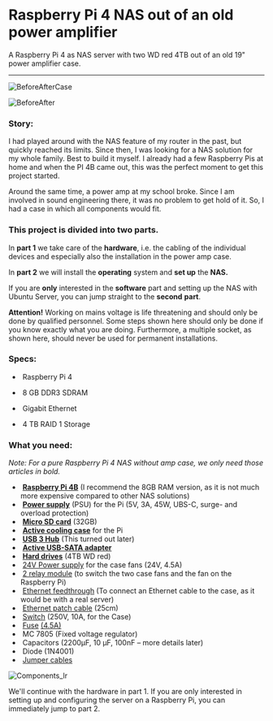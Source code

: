 # Raspberry Pi 4 NAS out of an old power amplifier

A Raspberry Pi 4 as NAS server with two WD red 4TB out of an old 19" power amplifier case.

------



![BeforeAfterCase](https://user-images.githubusercontent.com/56551925/111883854-1a1f9100-89be-11eb-9ec6-4a5eba319a4f.jpg)


![BeforeAfter](https://user-images.githubusercontent.com/56551925/111883862-21df3580-89be-11eb-9e3b-cf0f6020e6c0.jpg)


### Story:

I had played around with the NAS feature of my router in the past, but quickly reached its limits. Since then, I was looking for a NAS solution for my whole family. Best to build it myself. I already had a few Raspberry Pis at home and when the PI 4B came out, this was the perfect moment to get this project started.

Around the same time, a power amp at my school broke. Since I am involved in sound engineering there, it was no problem to get hold of it. So, I had a case in which all components would fit.



### This project is divided into two parts.

In **part 1** we take care of the **hardware**, i.e. the cabling of the individual devices and especially also the installation in the power amp case.

In **part 2** we will install the **operating** system and **set up** the **NAS.**

If you are **only** interested in the **software** part and setting up the NAS with Ubuntu Server, you can jump straight to the **second** **part**.

**Attention!** Working on mains voltage is life threatening and should only be done by qualified personnel. Some steps shown here should only be done if you know exactly what you are doing. Furthermore, a multiple socket, as shown here, should never be used for permanent installations.



### Specs:

- ​	Raspberry Pi 4

- ​	8 GB DDR3 SDRAM

- ​	Gigabit Ethernet

- ​	4 TB RAID 1 Storage

   

### What you need:

*Note: For a pure Raspberry Pi 4 NAS without amp case, we only need those articles in bold.*

- ​	**[Raspberry Pi 4B](https://www.amazon.de/Raspberry-Pi-Ersatzteil-Single-Board-102110421/dp/B0899VXM8F/)** (I recommend the 8GB RAM version, as it is not much more expensive compared to other NAS solutions)
- ​	**[Power supply](https://www.amazon.de/Voltcraft-CNPS-45-USB-C-LADEGER%C3%84T/dp/B07DC97TMM/ref=sr_1_13?__mk_de_DE=%C3%85M%C3%85%C5%BD%C3%95%C3%91&dchild=1&keywords=voltcraft+usb+c&qid=1617098220&sr=8-13)** (PSU) for the Pi (5V, 3A, 45W, UBS-C, surge- and overload protection)
- ​	**[Micro SD card](https://www.amazon.de/SanDisk-microSDHC-Speicherkarte-SD-Adapter-App-Leistung/dp/B08GY9NYRM/ref=sr_1_4?__mk_de_DE=%C3%85M%C3%85%C5%BD%C3%95%C3%91&dchild=1&keywords=sandisk+micro+sd&qid=1617098301&sr=8-4)** (32GB)
- ​	**[Active cooling case](https://www.amazon.de/Miuzei-Raspberry-Aluminium-K%C3%BChlventilator-W%C3%A4rmeleitklebeband/dp/B08FSP9VL6/ref=sr_1_36?__mk_de_DE=%C3%85M%C3%85%C5%BD%C3%95%C3%91&dchild=1&keywords=raspberry+pi+4+case&qid=1617098453&sr=8-36)** for the Pi
- ​	**[USB 3 Hub](https://www.amazon.de/dp/B01K7RR3W8/?coliid=I2D76GQUSANVR8&colid=19V8MGZC0S3K3&psc=1&ref_=lv_ov_lig_dp_it)** (This turned out later)
- ​	**[Active USB-SATA adapter](https://www.amazon.de/Inateck-Konverter-Adapter-Laufwerke-Netzteil/dp/B00N4JLNXM/ref=sr_1_5?__mk_de_DE=%C3%85M%C3%85%C5%BD%C3%95%C3%91&dchild=1&keywords=usb-sata+adapter+active&qid=1617099266&s=computers&sr=1-5)**
- ​	**[Hard drives](https://www.amazon.de/interne-NAS-Festplatte-Festplatte-NASware-Technologie-Cache/dp/B083XVY99B/ref=sr_1_4?__mk_de_DE=%C3%85M%C3%85%C5%BD%C3%95%C3%91&dchild=1&keywords=wd+red+4tb+64mb&qid=1617100376&s=computers&sr=1-4)** (4TB WD red)
- ​	[24V Power supply](https://www.amazon.de/Schaltnetzteil-Netzteil-MeanWell-LRS-100-24-Treiber/dp/B06XWR8RGJ/ref=sr_1_13?dchild=1&keywords=meanwell+24v&qid=1617100444&sr=8-13) for the case fans (24V, 4.5A)
- ​	[2 relay module](https://www.amazon.de/YXPCARS-Relais-Optokoppler-Arduino-Raspberry/dp/B08G1587VT/ref=sr_1_5?__mk_de_DE=%C3%85M%C3%85%C5%BD%C3%95%C3%91&dchild=1&keywords=2+relay+module&qid=1617100501&sr=8-5) (to switch the two case fans and the fan on the Raspberry Pi)
- ​	[Ethernet feedthrough](https://www.amazon.de/Neutrik-NE8FDP-B-Durchgangs-Einbaubuchse-verchromtes-D-Geh%C3%A4use/dp/B002BEWOYI/ref=sr_1_3?__mk_de_DE=%C3%85M%C3%85%C5%BD%C3%95%C3%91&crid=378QL8AL9OIU3&dchild=1&keywords=neutrik+rj45+durchf%C3%BChrung&qid=1617304158&sprefix=neutrik+%2Caps%2C194&sr=8-3) (To connect an Ethernet cable to the case, as it would be with a real server)
- ​	[Ethernet patch cable](https://www.amazon.de/KabelDirekt-Ethernet-Netzwerkkabel-kompatibel-Patchkabel/dp/B018M6PR10/ref=sr_1_11?__mk_de_DE=%C3%85M%C3%85%C5%BD%C3%95%C3%91&dchild=1&keywords=ethernet%2Bpatch%2Bcable&qid=1617304260&sr=8-11&th=1) (25cm)
- ​	[Switch](https://www.amazon.de/TRU-Components-Wippschalter-TC-R13-208B2-02-rastend-Farbe-Geh%C3%A4use-Knopf-Schwarz/dp/B07TTJWMT3/ref=sr_1_3?__mk_de_DE=%C3%85M%C3%85%C5%BD%C3%95%C3%91&dchild=1&keywords=TC-R13-208B2-02&qid=1617304671&sr=8-3) (250V, 10A, for the Case)
- ​	[Fuse](https://www.amazon.de/Fixpoint-25526-Sicherungshalter-Gr%C3%B6%C3%9Fe-Schraubverschlusskappe/dp/B001C6JSAY/ref=sr_1_7?__mk_de_DE=%C3%85M%C3%85%C5%BD%C3%95%C3%91&crid=2EW90ZVZILUVI&dchild=1&keywords=sicherungshalter+230v&qid=1617304724&sprefix=Sicherungshalter+%2Caps%2C182&sr=8-7) [(4.5A)](https://www.amazon.de/JZK-Feinsicherung-Glasrohrsicherung-Sortiment-Glassicherung/dp/B076F223W5/ref=sr_1_5?__mk_de_DE=%C3%85M%C3%85%C5%BD%C3%95%C3%91&dchild=1&keywords=fuse+kit+5+x+20+230v&qid=1617305065&sr=8-5)
- ​	MC 7805 (Fixed voltage regulator)
- ​	Capacitors (2200µF, 10 µF, 100nF – more details later)
- ​	Diode (1N4001)
- ​	[Jumper cables](https://www.amazon.de/Female-Female-Male-Female-Male-Male-Steckbr%C3%BCcken-Drahtbr%C3%BCcken-bunt/dp/B01EV70C78/ref=sr_1_1_sspa?__mk_de_DE=%C3%85M%C3%85%C5%BD%C3%95%C3%91&dchild=1&keywords=jumper+cable&qid=1617310413&sr=8-1-spons&psc=1&spLa=ZW5jcnlwdGVkUXVhbGlmaWVyPUEzNTA0UFZTSE5JQzJSJmVuY3J5cHRlZElkPUEwNzc4MjQ0MjlPREg1WkpOUkNBRCZlbmNyeXB0ZWRBZElkPUExMDAwNjg1MUFSNzFTUlhGM0hSOSZ3aWRnZXROYW1lPXNwX2F0ZiZhY3Rpb249Y2xpY2tSZWRpcmVjdCZkb05vdExvZ0NsaWNrPXRydWU=)

![Components_lr](https://user-images.githubusercontent.com/56551925/112286936-22145500-8c8c-11eb-85e4-9198a3d877bb.jpg)

We'll continue with the hardware in part 1.
If you are only interested in setting up and configuring the server on a Raspberry Pi, you can immediately jump to part 2.
